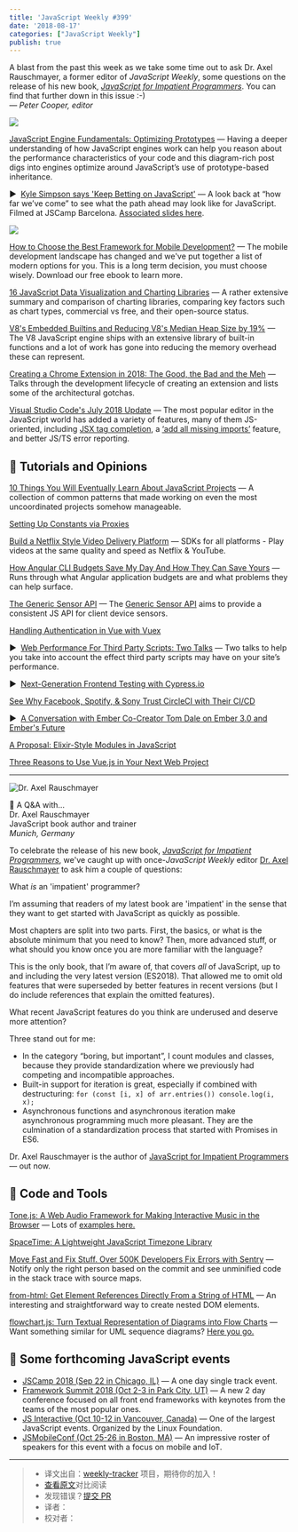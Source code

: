 ```yaml
---
title: 'JavaScript Weekly #399'
date: '2018-08-17'
categories: ["JavaScript Weekly"]
publish: true
---
```


A blast from the past this week as we take some time out to ask Dr. Axel Rauschmayer, a former editor of _JavaScript Weekly_, some questions on the release of his new book, _[JavaScript for Impatient Programmers](https://javascriptweekly.com/link/51522/web)_. You can find that further down in this issue :-)  
_— Peter Cooper, editor_
<!--以上是预览信息，图片一张或限制百字左右，前者优先-->
<!-- more -->
[![](https://res.cloudinary.com/cpress/image/upload/w_1280,e_sharpen:60/dgt2wojtjualvh9aiwvs.jpg)](https://javascriptweekly.com/link/51540/web)

[JavaScript Engine Fundamentals: Optimizing Prototypes](https://javascriptweekly.com/link/51540/web) — Having a deeper understanding of how JavaScript engines work can help you reason about the performance characteristics of your code and this diagram-rich post digs into engines optimize around JavaScript’s use of prototype-based inheritance.

▶  [Kyle Simpson says 'Keep Betting on JavaScript'](https://javascriptweekly.com/link/51541/web) — A look back at “how far we’ve come” to see what the path ahead may look like for JavaScript. Filmed at JSCamp Barcelona. [Associated slides here](https://javascriptweekly.com/link/51542/web).

[![](https://copm.s3.amazonaws.com/32fbb648.png)](https://javascriptweekly.com/link/51523/web)

[How to Choose the Best Framework for Mobile Development?](https://javascriptweekly.com/link/51523/web) — The mobile development landscape has changed and we've put together a list of modern options for you. This is a long term decision, you must choose wisely. Download our free ebook to learn more.

[16 JavaScript Data Visualization and Charting Libraries](https://javascriptweekly.com/link/51543/web) — A rather extensive summary and comparison of charting libraries, comparing key factors such as chart types, commercial vs free, and their open-source status.

[V8's Embedded Builtins and Reducing V8's Median Heap Size by 19%](https://javascriptweekly.com/link/51544/web) — The V8 JavaScript engine ships with an extensive library of built-in functions and a lot of work has gone into reducing the memory overhead these can represent.

[Creating a Chrome Extension in 2018: The Good, the Bad and the Meh](https://javascriptweekly.com/link/51545/web) — Talks through the development lifecycle of creating an extension and lists some of the architectural gotchas.

[Visual Studio Code's July 2018 Update](https://javascriptweekly.com/link/51546/web) — The most popular editor in the JavaScript world has added a variety of features, many of them JS-oriented, including [JSX tag completion](https://javascriptweekly.com/link/51547/web), a [‘add all missing imports’](https://javascriptweekly.com/link/51548/web) feature, and better JS/TS error reporting.

## 📘 Tutorials and Opinions

[10 Things You Will Eventually Learn About JavaScript Projects](https://javascriptweekly.com/link/51549/web) — A collection of common patterns that made working on even the most uncoordinated projects somehow manageable.

[Setting Up Constants via Proxies](https://javascriptweekly.com/link/51550/web)

[Build a Netflix Style Video Delivery Platform](https://javascriptweekly.com/link/51527/web) — SDKs for all platforms - Play videos at the same quality and speed as Netflix & YouTube.

[How Angular CLI Budgets Save My Day And How They Can Save Yours](https://javascriptweekly.com/link/51551/web) — Runs through what Angular application budgets are and what problems they can help surface.

[The Generic Sensor API](https://javascriptweekly.com/link/51552/web) — The [Generic Sensor API](https://javascriptweekly.com/link/51553/web) aims to provide a consistent JS API for client device sensors.

[Handling Authentication in Vue with Vuex](https://javascriptweekly.com/link/51554/web)


▶  [Web Performance For Third Party Scripts: Two Talks](https://javascriptweekly.com/link/51555/web) — Two talks to help you take into account the effect third party scripts may have on your site’s performance.

▶  [Next-Generation Frontend Testing with Cypress.io](https://javascriptweekly.com/link/51556/web)

[See Why Facebook, Spotify, & Sony Trust CircleCI with Their CI/CD](https://javascriptweekly.com/link/51528/web)

▶  [A Conversation with Ember Co-Creator Tom Dale on Ember 3.0 and Ember's Future](https://javascriptweekly.com/link/51557/web)

[A Proposal: Elixir-Style Modules in JavaScript](https://javascriptweekly.com/link/51558/web)

[Three Reasons to Use Vue.js in Your Next Web Project](https://javascriptweekly.com/link/51559/web)

---

![Dr. Axel Rauschmayer](https://res.cloudinary.com/cpress/image/upload/v1534501855/xm6jiym0dfvjwzh2t6hp.png)

💬 A Q&A with…  
Dr. Axel Rauschmayer  
JavaScript book author and trainer  
_Munich, Germany_

To celebrate the release of his new book, _[JavaScript for Impatient Programmers](https://javascriptweekly.com/link/51522/web)_, we've caught up with once-_JavaScript Weekly_ editor [Dr. Axel Rauschmayer](https://javascriptweekly.com/link/51529/web) to ask him a couple of questions:

What _is_ an 'impatient' programmer?

I’m assuming that readers of my latest book are 'impatient' in the sense that they want to get started with JavaScript as quickly as possible.

Most chapters are split into two parts. First, the basics, or what is the absolute minimum that you need to know? Then, more advanced stuff, or what should you know once you are more familiar with the language?

This is the only book, that I’m aware of, that covers _all_ of JavaScript, up to and including the very latest version (ES2018). That allowed me to omit old features that were superseded by better features in recent versions (but I do include references that explain the omitted features).

What recent JavaScript features do you think are underused and deserve more attention?

Three stand out for me:

*   In the category “boring, but important”, I count modules and classes, because they provide standardization where we previously had competing and incompatible approaches.
*   Built-in support for iteration is great, especially if combined with destructuring: `for (const [i, x] of arr.entries()) console.log(i, x);`
*   Asynchronous functions and asynchronous iteration make asynchronous programming much more pleasant. They are the culmination of a standardization process that started with Promises in ES6.

Dr. Axel Rauschmayer is the author of [JavaScript for Impatient Programmers](https://javascriptweekly.com/link/51522/web) — out now.

## 🔧 Code and Tools

[Tone.js: A Web Audio Framework for Making Interactive Music in the Browser](https://javascriptweekly.com/link/51560/web) — Lots of [examples here.](https://javascriptweekly.com/link/51561/web)

[SpaceTime: A Lightweight JavaScript Timezone Library](https://javascriptweekly.com/link/51562/web)

[Move Fast and Fix Stuff. Over 500K Developers Fix Errors with Sentry](https://javascriptweekly.com/link/51530/web) — Notify only the right person based on the commit and see unminified code in the stack trace with source maps.

[from-html: Get Element References Directly From a String of HTML](https://javascriptweekly.com/link/51563/web) — An interesting and straightforward way to create nested DOM elements.

[flowchart.js: Turn Textual Representation of Diagrams into Flow Charts](https://javascriptweekly.com/link/51564/web) — Want something similar for UML sequence diagrams? [Here you go.](https://javascriptweekly.com/link/51565/web)

## 📅 Some forthcoming JavaScript events

*   [JSCamp 2018 (Sep 22 in Chicago, IL)](https://javascriptweekly.com/link/51531/web) — A one day single track event.
*   [Framework Summit 2018 (Oct 2-3 in Park City, UT)](https://javascriptweekly.com/link/51532/web) — A new 2 day conference focused on all front end frameworks with keynotes from the teams of the most popular ones.
*   [JS Interactive (Oct 10-12 in Vancouver, Canada)](https://javascriptweekly.com/link/51533/web) — One of the largest JavaScript events. Organized by the Linux Foundation.
*   [JSMobileConf (Oct 25-26 in Boston, MA)](https://javascriptweekly.com/link/51534/web) — An impressive roster of speakers for this event with a focus on mobile and IoT.

---
> * 译文出自：[weekly-tracker](https://github.com/FEDarling/weekly-tracker) 项目，期待你的加入！
> * [查看原文](https://javascriptweekly.com/link/51521/web)对比阅读
> * 发现错误？[提交 PR](https://github.com/FEDarling/weekly-tracker/blob/main/weeklys/frontend_focus/399/README.md)
> * 译者：
> * 校对者：